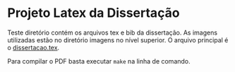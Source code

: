 # Projeto Latex da Dissertação

Teste diretório contém os arquivos tex e bib da dissertação. As imagens utilizadas estão no diretório imagens no nível superior.
O arquivo principal é o [dissertacao.tex](dissertacao.tex).

Para compilar o PDF basta executar `make` na linha de comando.
